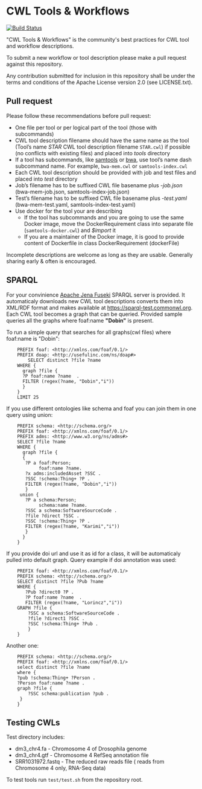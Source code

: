 # CWL Tools & Workflows


[![Build Status](https://travis-ci.org/common-workflow-language/workflows.svg?branch=master)](https://travis-ci.org/common-workflow-language/workflows)


"CWL Tools & Workflows" is the community's best practices for CWL tool and workflow descriptions. 

To submit a new workflow or tool description please make a pull request against this repository.

Any contribution submitted for inclusion in this repository shall be under the
terms and conditions of the Apache License version 2.0 (see LICENSE.txt).

## Pull request

Please follow these recommendations before pull request:

* One file per tool or per logical part of the tool (those with subcommands)
* CWL tool description filename should have the same name as the tool (Tool’s name *STAR* CWL tool description filename ```STAR.cwl```) if possible (no conflicts with existing files) and placed into *tools* directory
* If a tool has subcommands, like [samtools]( http://www.htslib.org/doc/samtools.html) or [bwa]( https://github.com/lh3/bwa/blob/master/README.md), use tool’s name dash subcommand name. For example, ```bwa-mem.cwl``` or ```samtools-index.cwl```
* Each CWL tool description should be provided with job and test files and placed into *test* directory
 * Job’s filename has to be suffixed CWL file basename plus *-job.json* (bwa-mem-job.json, samtools-index-job.json)
 * Test’s filename has to be suffixed CWL file basename plus *-test.yaml* (bwa-mem-test.yaml, samtools-index-test.yaml)
* Use docker for the tool your are describing
  * If the tool has subcommands and you are going to use the same Docker image, move the DockerRequirement class into separate file (```samtools-docker.cwl```) and *$import* it
  * If you are a maintainer of the Docker image, it is good to provide content of Dockerfile in class DockerRequirement (dockerFile)

Incomplete descriptions are welcome as long as they are usable. Generally sharing early & often is encouraged.

## SPARQL

For your convinience [Apache Jena Fuseki](https://jena.apache.org/documentation/fuseki2/) SPARQL server is provided. It automaticaly downloads new CWL tool descriptions converts them into XML/RDF format and makes available at https://sparql-test.commonwl.org. Each CWL tool becomes a graph that can be queried. 
Provided sample queries all the graphs where foaf:name **"Dobin"** is present. 

To run a simple query that searches for all graphs(cwl files) where foaf:name is "Dobin":
```SPARQL
    PREFIX foaf: <http://xmlns.com/foaf/0.1/>
    PREFIX doap: <http://usefulinc.com/ns/doap#>
        SELECT distinct ?file ?name
    WHERE {
      graph ?file {
      ?P foaf:name ?name  .
      FILTER (regex(?name, "Dobin","i"))
      }
    }
    LIMIT 25
```

If you use different ontologies like schema and foaf you can join them in one query using union: 
```SPARQL
    PREFIX schema: <http://schema.org/>
    PREFIX foaf: <http://xmlns.com/foaf/0.1/>
    PREFIX adms: <http://www.w3.org/ns/adms#>    
    SELECT ?file ?name 
    WHERE {
      graph ?file {
      {
       ?P a foaf:Person;
            foaf:name ?name.
       ?x adms:includedAsset ?SSC .
       ?SSC !schema:Thing+ ?P .
       FILTER (regex(?name, "Dobin","i"))
       }
     union {
       ?P a schema:Person;
            schema:name ?name.
       ?SSC a schema:SoftwareSourceCode .
       ?file ?direct ?SSC .
       ?SSC !schema:Thing+ ?P .
       FILTER (regex(?name, "Karimi","i"))
       }
      }
    }
```

If you provide doi url and use it as id for a class, it will be automaticaly pulled into default graph. Query example if doi annotation was used:
```SPARQL
    PREFIX foaf: <http://xmlns.com/foaf/0.1/>
	PREFIX schema: <http://schema.org/>
    SELECT distinct ?file ?Pub ?name
    WHERE {
       ?Pub ?direct0 ?P .
       ?P foaf:name ?name  .    
       FILTER (regex(?name, "Lorincz","i"))
    GRAPH ?file {
        ?SSC a schema:SoftwareSourceCode .
        ?file ?direct1 ?SSC .
        ?SSC !schema:Thing+ ?Pub .
        } 
    }
```

Another one:
```SPARQL
    PREFIX schema: <http://schema.org/>
    PREFIX foaf: <http://xmlns.com/foaf/0.1/>
    select distinct ?file ?name
    where {
    ?pub !schema:Thing+ ?Person .
    ?Person foaf:name ?name .
    graph ?file {
        ?SSC schema:publication ?pub .
     } 
    }
```


## Testing CWLs

Test directory includes:
* dm3_chr4.fa - Chromosome 4 of Drosophila genome
* dm3_chr4.gtf - Chromosome 4 RefSeq annotation file
* SRR1031972.fastq - The reduced raw reads file ( reads from Chromosome 4 only, RNA-Seq data)

To test tools run ```test/test.sh``` from the repository root.

